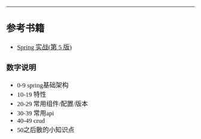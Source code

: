 <span  style="font-family: Simsun,serif; font-size: 17px; ">

---

## 参考书籍

- [Spring 实战(第 5 版)](https://potoyang.gitbook.io/spring-in-action-v5/)

### 数字说明

- 0-9 spring基础架构
- 10-19 特性
- 20-29 常用组件/配置/版本
- 30-39 常用api
- 40-49 crud
- 50之后散的小知识点

</span>